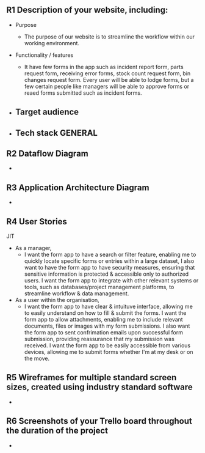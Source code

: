 
## R1	Description of your website, including:
- Purpose
    - The purpose of our website is to streamline the workflow within our working environment. 

- Functionality / features
    - It have few forms in the app such as incident report form, parts request form, receiving error forms, stock count request form, bin changes request form. Every user will be able to lodge forms, but a few certain people like managers will be able to approve forms or reaed forms submitted such as incident forms.

- Target audience
    - 

- Tech stack	GENERAL
    - 

## R2	Dataflow Diagram	
-   

## R3	Application Architecture Diagram	
- 

## R4	User Stories
JIT
- As a manager, 
    - I want the form app to have a search or filter feature, enabling me to quickly locate specific forms or entries within a large dataset, I also want to have the form app to have security measures, ensuring that sensitive information is protected & accessible only to authorized users. I want the form app to integrate with other relevant systems or tools, such as databases/project management platforms, to streamline workflow & data management.
- As a user within the organisation, 
    - I want the form app to have clear & intuituve interface, allowing me to easily understand on how to fill & submit the forms. I want the form app to allow attachments, enabling me to include relevant documents, files or images with my form submissions. I also want the form app to sent confrimation emails upon successful form submission, providing reassurance that my submission was received. I want the form app to be easily accessible from various devices, allowing me to submit forms whether I'm at my desk or on the move.

## R5	Wireframes for multiple standard screen sizes, created using industry standard software
- 

## R6	Screenshots of your Trello board throughout the duration of the project	
- 